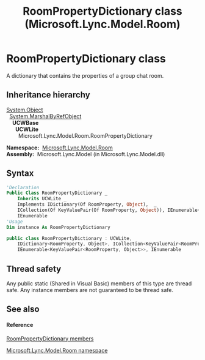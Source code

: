 ﻿---
title: RoomPropertyDictionary class (Microsoft.Lync.Model.Room)
TOCTitle: RoomPropertyDictionary class
ms:assetid: T:Microsoft.Lync.Model.Room.RoomPropertyDictionary_DI_3_UC_OCS14MrefLyncWPF
ms:mtpsurl: https://msdn.microsoft.com/en-us/library/microsoft.lync.model.room.roompropertydictionary_di_3_uc_ocs14mreflyncwpf(v=office.15)
ms:contentKeyID: 48589304
ms.date: 07/28/2014
mtps_version: v=office.15
f1_keywords:
- Microsoft.Lync.Model.Room.RoomPropertyDictionary
dev_langs:
- CSharp
- JScript
- VB
- other
---

# RoomPropertyDictionary class

A dictionary that contains the properties of a group chat room.

## Inheritance hierarchy

[System.Object](http://msdn2.microsoft.com/en-us/library/e5kfa45b)  
  [System.MarshalByRefObject](http://msdn2.microsoft.com/en-us/library/w4302s1f)  
    **UCWBase**  
      **UCWLite**  
        Microsoft.Lync.Model.Room.RoomPropertyDictionary  

**Namespace:**  [Microsoft.Lync.Model.Room](microsoft-lync-model-room-namespace_2.md)  
**Assembly:**  Microsoft.Lync.Model (in Microsoft.Lync.Model.dll)

## Syntax

``` vb
'Declaration
Public Class RoomPropertyDictionary _
    Inherits UCWLite _
    Implements IDictionary(Of RoomProperty, Object),  _
    ICollection(Of KeyValuePair(Of RoomProperty, Object)), IEnumerable(Of KeyValuePair(Of RoomProperty, Object)),  _
    IEnumerable
'Usage
Dim instance As RoomPropertyDictionary
```

``` csharp
public class RoomPropertyDictionary : UCWLite, 
    IDictionary<RoomProperty, Object>, ICollection<KeyValuePair<RoomProperty, Object>>, 
    IEnumerable<KeyValuePair<RoomProperty, Object>>, IEnumerable
```

## Thread safety

Any public static (Shared in Visual Basic) members of this type are thread safe. Any instance members are not guaranteed to be thread safe.

## See also

#### Reference

[RoomPropertyDictionary members](roompropertydictionary-members-microsoft-lync-model-room_2.md)

[Microsoft.Lync.Model.Room namespace](microsoft-lync-model-room-namespace_2.md)

